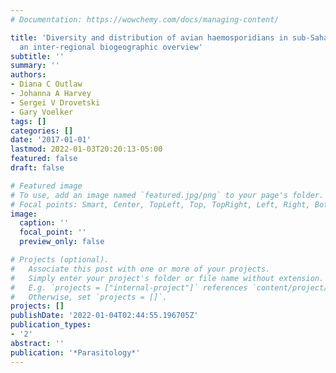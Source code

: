 ```yaml
---
# Documentation: https://wowchemy.com/docs/managing-content/

title: 'Diversity and distribution of avian haemosporidians in sub-Saharan Africa:
  an inter-regional biogeographic overview'
subtitle: ''
summary: ''
authors:
- Diana C Outlaw
- Johanna A Harvey
- Sergei V Drovetski
- Gary Voelker
tags: []
categories: []
date: '2017-01-01'
lastmod: 2022-01-03T20:20:13-05:00
featured: false
draft: false

# Featured image
# To use, add an image named `featured.jpg/png` to your page's folder.
# Focal points: Smart, Center, TopLeft, Top, TopRight, Left, Right, BottomLeft, Bottom, BottomRight.
image:
  caption: ''
  focal_point: ''
  preview_only: false

# Projects (optional).
#   Associate this post with one or more of your projects.
#   Simply enter your project's folder or file name without extension.
#   E.g. `projects = ["internal-project"]` references `content/project/deep-learning/index.md`.
#   Otherwise, set `projects = []`.
projects: []
publishDate: '2022-01-04T02:44:55.196705Z'
publication_types:
- '2'
abstract: ''
publication: '*Parasitology*'
---
```

